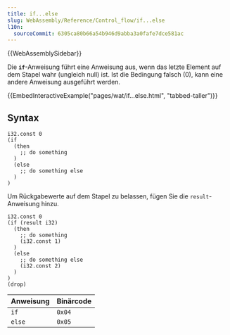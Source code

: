 ```yaml
---
title: if...else
slug: WebAssembly/Reference/Control_flow/if...else
l10n:
  sourceCommit: 6305ca80b66a54b946d9abba3a0fafe7dce581ac
---
```


{{WebAssemblySidebar}}

Die **`if`**-Anweisung führt eine Anweisung aus, wenn das letzte Element auf dem Stapel wahr (ungleich null) ist. Ist die Bedingung falsch (0), kann eine andere Anweisung ausgeführt werden.

{{EmbedInteractiveExample("pages/wat/if...else.html", "tabbed-taller")}}

## Syntax

```wasm
i32.const 0
(if
  (then
    ;; do something
  )
  (else
    ;; do something else
  )
)
```

Um Rückgabewerte auf dem Stapel zu belassen, fügen Sie die `result`-Anweisung hinzu.

```wasm
i32.const 0
(if (result i32)
  (then
    ;; do something
    (i32.const 1)
  )
  (else
    ;; do something else
    (i32.const 2)
  )
)
(drop)
```

| Anweisung   | Binärcode    |
| ----------- | ------------- |
| `if`        | `0x04`        |
| `else`      | `0x05`        |
